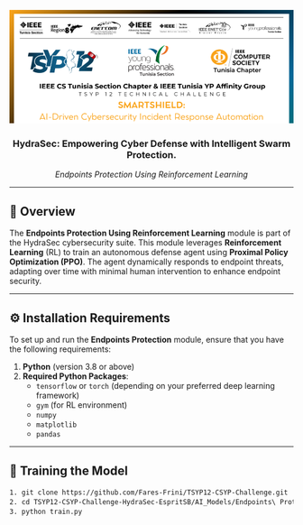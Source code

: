 <p align="center">
  <a href="" rel="noopener">
 <img src="/images/tsyp_img1.png" alt="Project logo"></a>
</p>
<h3 align="center">HydraSec:</span> Empowering Cyber Defense with Intelligent Swarm Protection.
</h3>
<p align="center">
    <i>Endpoints Protection Using Reinforcement Learning</i>
</p>

---

## 📝 Overview
The **Endpoints Protection Using Reinforcement Learning** module is part of the HydraSec cybersecurity suite. This module leverages **Reinforcement Learning** (RL) to train an autonomous defense agent using **Proximal Policy Optimization (PPO)**. The agent dynamically responds to endpoint threats, adapting over time with minimal human intervention to enhance endpoint security.

---

## ⚙️ Installation Requirements
To set up and run the **Endpoints Protection** module, ensure that you have the following requirements:

1. **Python** (version 3.8 or above)
2. **Required Python Packages**:
   - `tensorflow` or `torch` (depending on your preferred deep learning framework)
   - `gym` (for RL environment)
   - `numpy`
   - `matplotlib`
   - `pandas`

---
## 🚀 Training the Model

   ```bash
   1. git clone https://github.com/Fares-Frini/TSYP12-CSYP-Challenge.git
   2. cd TSYP12-CSYP-Challenge-HydraSec-EspritSB/AI_Models/Endpoints\ Protection\ Using\ Reinforcement\ Learning
   3. python train.py